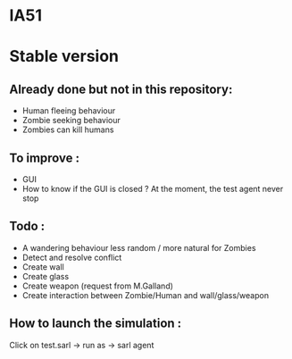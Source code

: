 # IA51

# Stable version

## Already done but not in this repository:
- Human fleeing behaviour
- Zombie seeking behaviour
- Zombies can kill humans

## To improve :
- GUI
- How to know if the GUI is closed ? At the moment, the test agent never stop

## Todo :
- A wandering behaviour less random / more natural for Zombies
- Detect and resolve conflict
- Create wall
- Create glass
- Create weapon (request from M.Galland)
- Create interaction between Zombie/Human and wall/glass/weapon

## How to launch the simulation :
Click on test.sarl -> run as -> sarl agent
